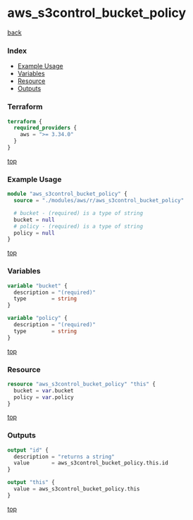 # aws_s3control_bucket_policy

[back](../aws.md)

### Index

- [Example Usage](#example-usage)
- [Variables](#variables)
- [Resource](#resource)
- [Outputs](#outputs)

### Terraform

```terraform
terraform {
  required_providers {
    aws = ">= 3.34.0"
  }
}
```

[top](#index)

### Example Usage

```terraform
module "aws_s3control_bucket_policy" {
  source = "./modules/aws/r/aws_s3control_bucket_policy"

  # bucket - (required) is a type of string
  bucket = null
  # policy - (required) is a type of string
  policy = null
}
```

[top](#index)

### Variables

```terraform
variable "bucket" {
  description = "(required)"
  type        = string
}

variable "policy" {
  description = "(required)"
  type        = string
}
```

[top](#index)

### Resource

```terraform
resource "aws_s3control_bucket_policy" "this" {
  bucket = var.bucket
  policy = var.policy
}
```

[top](#index)

### Outputs

```terraform
output "id" {
  description = "returns a string"
  value       = aws_s3control_bucket_policy.this.id
}

output "this" {
  value = aws_s3control_bucket_policy.this
}
```

[top](#index)